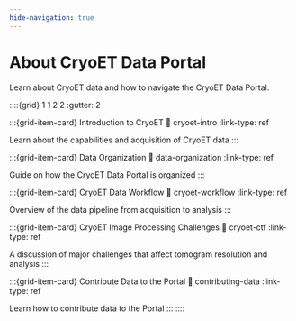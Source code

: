 ```yaml
---
hide-navigation: true
---
```


# About CryoET Data Portal

Learn about CryoET data and how to navigate the CryoET Data Portal.

::::{grid} 1 1 2 2
:gutter: 2

:::{grid-item-card} Introduction to CryoET
:link: cryoet-intro
:link-type: ref

Learn about the capabilities and acquisition of CryoET data
:::

:::{grid-item-card} Data Organization
:link: data-organization
:link-type: ref

Guide on how the CryoET Data Portal is organized
:::

:::{grid-item-card} CryoET Data Workflow
:link: cryoet-workflow
:link-type: ref

Overview of the data pipeline from acquisition to analysis
:::

:::{grid-item-card} CryoET Image Processing Challenges
:link: cryoet-ctf
:link-type: ref

A discussion of major challenges that affect tomogram resolution and analysis
:::

:::{grid-item-card} Contribute Data to the Portal
:link: contributing-data
:link-type: ref

Learn how to contribute data to the Portal
:::
::::
